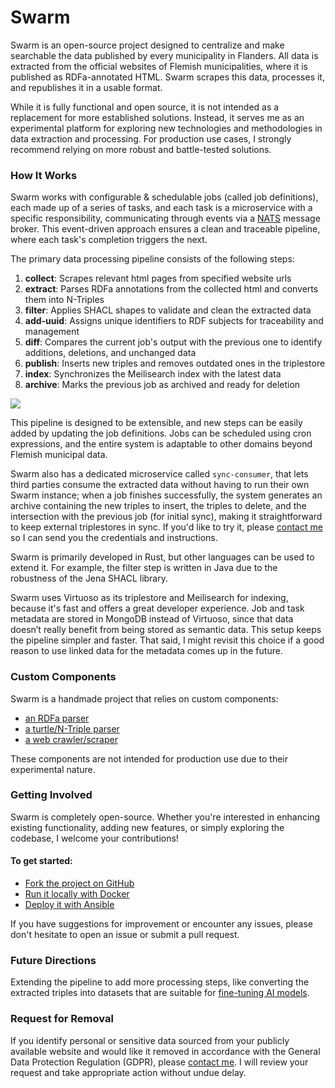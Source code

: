 # Swarm

Swarm is an open-source project designed to centralize and make searchable the data published by every municipality in Flanders. All data is extracted from the official websites of Flemish municipalities, where it is published as RDFa-annotated HTML. Swarm scrapes this data, processes it, and republishes it in a usable format.

While it is fully functional and open source, it is not intended as a replacement for more established solutions. Instead, it serves me as an experimental platform for exploring new technologies and methodologies in data extraction and processing. For production use cases, I strongly recommend relying on more robust and battle-tested solutions.

### How It Works

Swarm works with configurable & schedulable jobs (called job definitions), each made up of a series of tasks, and each task is a microservice with a specific responsibility, communicating through events via a [NATS](https://nats.io/) message broker. This event-driven approach ensures a clean and traceable pipeline, where each task's completion triggers the next.

The primary data processing pipeline consists of the following steps:

1. **collect**: Scrapes relevant html pages from specified website urls
2. **extract**: Parses RDFa annotations from the collected html and converts them into N-Triples
3. **filter**: Applies SHACL shapes to validate and clean the extracted data
4. **add-uuid**: Assigns unique identifiers to RDF subjects for traceability and management
5. **diff**: Compares the current job's output with the previous one to identify additions, deletions, and unchanged data
6. **publish**: Inserts new triples and removes outdated ones in the triplestore
7. **index**: Synchronizes the Meilisearch index with the latest data
8. **archive**: Marks the previous job as archived and ready for deletion

![](/pages/home/diagram.png)

This pipeline is designed to be extensible, and new steps can be easily added by updating the job definitions. Jobs can be scheduled using cron expressions, and the entire system is adaptable to other domains beyond Flemish municipal data.

Swarm also has a dedicated microservice called `sync-consumer`, that lets third parties consume the extracted data without having to run their own Swarm instance; when a job finishes successfully, the system generates an archive containing the new triples to insert, the triples to delete, and the intersection with the previous job (for initial sync), making it straightforward to keep external triplestores in sync. 
If you'd like to try it, please [contact me](https://bittich.be/contact) so I can send you the credentials and instructions.

Swarm is primarily developed in Rust, but other languages can be used to extend it. For example, the filter step is written in Java due to the robustness of the Jena SHACL library.


Swarm uses Virtuoso as its triplestore and Meilisearch for indexing, because it's fast and offers a great developer experience. Job and task metadata are stored in MongoDB instead of Virtuoso, since that data doesn’t really benefit from being stored as semantic data. This setup keeps the pipeline simpler and faster. That said, I might revisit this choice if a good reason to use linked data for the metadata comes up in the future.

### Custom Components

Swarm is a handmade project that relies on custom components:

- [an RDFa parser](https://github.com/nbittich/graph-rdfa-processor)
- [a turtle/N-Triple parser](https://github.com/nbittich/tortank)
- [a web crawler/scraper](https://github.com/nbittich/swarm/tree/master/crawler)

These components are not intended for production use due to their experimental nature.

### Getting Involved

Swarm is completely open-source. Whether you're interested in enhancing existing functionality, adding new features, or simply exploring the codebase, I welcome your contributions!

#### To get started:

- [Fork the project on GitHub](https://github.com/nbittich/swarm)
- [Run it locally with Docker](https://github.com/nbittich/app-swarm)
- [Deploy it with Ansible](https://github.com/nbittich/ansible-deployment)

If you have suggestions for improvement or encounter any issues, please don't hesitate to open an issue or submit a pull request.

### Future Directions

Extending the pipeline to add more processing steps, like converting the extracted triples into datasets that are suitable for [fine-tuning AI models](https://en.wikipedia.org/wiki/Fine-tuning_(deep_learning)). 

### Request for Removal

If you identify personal or sensitive data sourced from your publicly available website and would like it removed in accordance with the General Data Protection Regulation (GDPR), please [contact me](https://bittich.be/contact). I will review your request and take appropriate action without undue delay.
